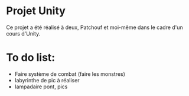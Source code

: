 # Projet Unity

Ce projet a été réalisé à deux, Patchouf et moi-même dans le cadre d'un cours d'Unity.

# To do list:

- Faire système de combat (faire les monstres)
- labyrinthe de pic à réaliser
- lampadaire pont, pics
